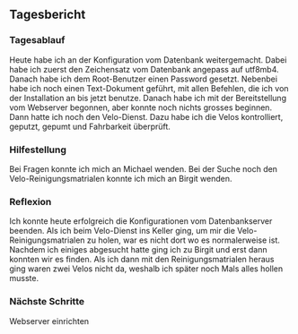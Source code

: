 ## Tagesbericht 


### Tagesablauf
Heute habe ich an der Konfiguration vom Datenbank weitergemacht. Dabei habe ich zuerst den Zeichensatz vom Datenbank angepass auf utf8mb4. Danach habe ich dem Root-Benutzer einen Password gesetzt. Nebenbei habe ich noch einen Text-Dokument geführt, mit allen Befehlen, die ich von der Installation an bis jetzt benutze. Danach habe ich mit der Bereitstellung vom Webserver begonnen, aber konnte noch nichts grosses beginnen. Dann hatte ich noch den Velo-Dienst. Dazu habe ich die Velos kontrolliert, geputzt, gepumt und Fahrbarkeit überprüft. 

### Hilfestellung
Bei Fragen konnte ich mich an Michael wenden. Bei der Suche noch den Velo-Reinigungsmatrialen konnte ich mich an Birgit wenden. 

### Reflexion
Ich konnte heute erfolgreich die Konfigurationen vom Datenbankserver beenden. Als ich beim Velo-Dienst ins Keller ging, um mir die Velo-Reinigungsmatrialen zu holen, war es nicht dort wo es normalerweise ist. Nachdem ich einiges abgesucht hatte ging ich zu Birgit und erst dann konnten wir es finden. Als ich dann mit den Reinigungsmatrialen heraus ging waren zwei Velos nicht da, weshalb ich später noch Mals alles hollen musste. 

### Nächste Schritte 
Webserver einrichten


